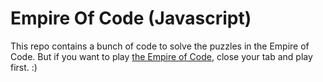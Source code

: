 # Empire Of Code (Javascript)

This repo contains a bunch of code to solve the puzzles in the Empire of Code.
But if you want to play [the Empire of Code](https://empireofcode.com/), close your tab and play first. :)
